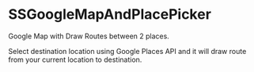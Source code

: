 # SSGoogleMapAndPlacePicker

Google Map with Draw Routes between 2 places.

Select destination location using Google Places API and it will draw route from your current location to destination.
